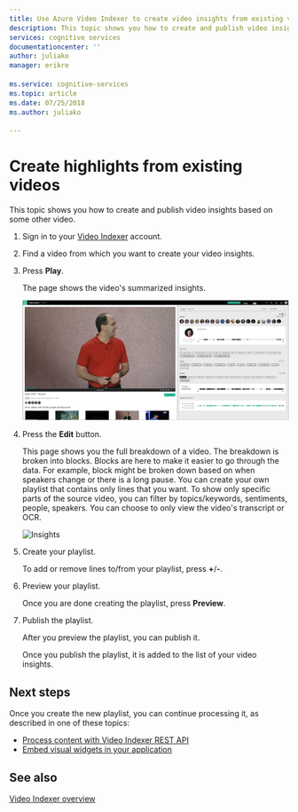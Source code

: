 ```yaml
---
title: Use Azure Video Indexer to create video insights from existing videos | Microsoft Docs
description: This topic shows you how to create and publish video insights based on some other video.
services: cognitive services
documentationcenter: ''
author: juliako
manager: erikre

ms.service: cognitive-services
ms.topic: article
ms.date: 07/25/2018
ms.author: juliako

---
```

# Create highlights from existing videos

This topic shows you how to create and publish video insights based on some other video.

1. Sign in to your [Video Indexer](https://api-portal.videoindexer.ai/) account.
2. Find a video from which you want to create your video insights.
3. Press **Play**.

	The page shows the video's summarized insights. 

	![Insights](./media/video-indexer-create-new/video-indexer-summarized-insights.png)

3. Press the **Edit** button.

	This page shows you the full breakdown of a video. The breakdown is broken into blocks. Blocks are here to make it easier to go through the data. For example, block might be broken down based on when speakers change or there is a long pause. You can create your own playlist that contains only lines that you want. To show only specific parts of the source video, you can filter by topics/keywords, sentiments, people, speakers. You can choose to only view the video's transcript or OCR.    

	![Insights](./media/video-indexer-create-new/video-indexer-create-new-playlist.png)

4. Create your playlist.

	To add or remove lines to/from your playlist, press **+**/**-**.

5. Preview your playlist.

	Once you are done creating the playlist, press **Preview**.
6. Publish the playlist.

	After you preview the playlist, you can publish it.

	Once you publish the playlist, it is added to the list of your video insights.


## Next steps 

Once you create the new playlist, you can continue processing it, as described in one of these topics: 

- [Process content with Video Indexer REST API](video-indexer-use-apis.md)
- [Embed visual widgets in your application](video-indexer-embed-widgets.md)

## See also

[Video Indexer overview](video-indexer-overview.md) 
